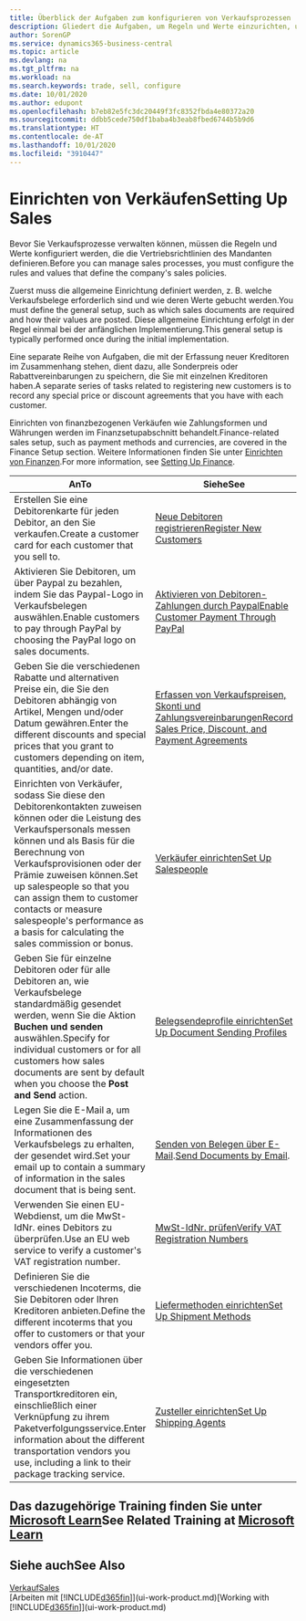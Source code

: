 ```yaml
---
title: Überblick der Aufgaben zum konfigurieren von Verkaufsprozessen | Microsoft Docs
description: Gliedert die Aufgaben, um Regeln und Werte einzurichten, um Ihre Vertriebsrichtlinien und Arbeitsgänge zu definieren.
author: SorenGP
ms.service: dynamics365-business-central
ms.topic: article
ms.devlang: na
ms.tgt_pltfrm: na
ms.workload: na
ms.search.keywords: trade, sell, configure
ms.date: 10/01/2020
ms.author: edupont
ms.openlocfilehash: b7eb82e5fc3dc20449f3fc8352fbda4e80372a20
ms.sourcegitcommit: ddbb5cede750df1baba4b3eab8fbed6744b5b9d6
ms.translationtype: HT
ms.contentlocale: de-AT
ms.lasthandoff: 10/01/2020
ms.locfileid: "3910447"
---
```

# <a name="setting-up-sales"></a><span data-ttu-id="349c8-103">Einrichten von Verkäufen</span><span class="sxs-lookup"><span data-stu-id="349c8-103">Setting Up Sales</span></span>
<span data-ttu-id="349c8-104">Bevor Sie Verkaufsprozesse verwalten können, müssen die Regeln und Werte konfiguriert werden, die die Vertriebsrichtlinien des Mandanten definieren.</span><span class="sxs-lookup"><span data-stu-id="349c8-104">Before you can manage sales processes, you must configure the rules and values that define the company's sales policies.</span></span>

<span data-ttu-id="349c8-105">Zuerst muss die allgemeine Einrichtung definiert werden, z. B. welche Verkaufsbelege erforderlich sind und wie deren Werte gebucht werden.</span><span class="sxs-lookup"><span data-stu-id="349c8-105">You must define the general setup, such as which sales documents are required and how their values are posted.</span></span> <span data-ttu-id="349c8-106">Diese allgemeine Einrichtung erfolgt in der Regel einmal bei der anfänglichen Implementierung.</span><span class="sxs-lookup"><span data-stu-id="349c8-106">This general setup is typically performed once during the initial implementation.</span></span>

<span data-ttu-id="349c8-107">Eine separate Reihe von Aufgaben, die mit der Erfassung neuer Kreditoren im Zusammenhang stehen, dient dazu, alle Sonderpreis oder Rabattvereinbarungen zu speichern, die Sie mit einzelnen Kreditoren haben.</span><span class="sxs-lookup"><span data-stu-id="349c8-107">A separate series of tasks related to registering new customers is to record any special price or discount agreements that you have with each customer.</span></span>

<span data-ttu-id="349c8-108">Einrichten von finanzbezogenen Verkäufen wie Zahlungsformen und Währungen werden im Finanzsetupabschnitt behandelt.</span><span class="sxs-lookup"><span data-stu-id="349c8-108">Finance-related sales setup, such as payment methods and currencies, are covered in the Finance Setup section.</span></span> <span data-ttu-id="349c8-109">Weitere Informationen finden Sie unter [Einrichten von Finanzen](finance-setup-finance.md).</span><span class="sxs-lookup"><span data-stu-id="349c8-109">For more information, see [Setting Up Finance](finance-setup-finance.md).</span></span>

| <span data-ttu-id="349c8-110">An</span><span class="sxs-lookup"><span data-stu-id="349c8-110">To</span></span> | <span data-ttu-id="349c8-111">Siehe</span><span class="sxs-lookup"><span data-stu-id="349c8-111">See</span></span> |
| --- | --- |
| <span data-ttu-id="349c8-112">Erstellen Sie eine Debitorenkarte für jeden Debitor, an den Sie verkaufen.</span><span class="sxs-lookup"><span data-stu-id="349c8-112">Create a customer card for each customer that you sell to.</span></span> |[<span data-ttu-id="349c8-113">Neue Debitoren registrieren</span><span class="sxs-lookup"><span data-stu-id="349c8-113">Register New Customers</span></span>](sales-how-register-new-customers.md) |
| <span data-ttu-id="349c8-114">Aktivieren Sie Debitoren, um über Paypal zu bezahlen, indem Sie das Paypal-Logo in Verkaufsbelegen auswählen.</span><span class="sxs-lookup"><span data-stu-id="349c8-114">Enable customers to pay through PayPal by choosing the PayPal logo on sales documents.</span></span> |[<span data-ttu-id="349c8-115">Aktivieren von Debitoren-Zahlungen durch Paypal</span><span class="sxs-lookup"><span data-stu-id="349c8-115">Enable Customer Payment Through PayPal</span></span>](sales-how-enable-payment-service-extensions.md) |
| <span data-ttu-id="349c8-116">Geben Sie die verschiedenen Rabatte und alternativen Preise ein, die Sie den Debitoren abhängig von Artikel, Mengen und/oder Datum gewähren.</span><span class="sxs-lookup"><span data-stu-id="349c8-116">Enter the different discounts and special prices that you grant to customers depending on item, quantities, and/or date.</span></span> |[<span data-ttu-id="349c8-117">Erfassen von Verkaufspreisen, Skonti und Zahlungsvereinbarungen</span><span class="sxs-lookup"><span data-stu-id="349c8-117">Record Sales Price, Discount, and Payment Agreements</span></span>](sales-how-record-sales-price-discount-payment-agreements.md) |
| <span data-ttu-id="349c8-118">Einrichten von Verkäufer, sodass Sie diese den Debitorenkontakten zuweisen können oder die Leistung des Verkaufspersonals messen können und als Basis für die Berechnung von Verkaufsprovisionen oder der Prämie zuweisen können.</span><span class="sxs-lookup"><span data-stu-id="349c8-118">Set up salespeople so that you can assign them to customer contacts or measure salespeople's performance as a basis for calculating the sales commission or bonus.</span></span> |[<span data-ttu-id="349c8-119">Verkäufer einrichten</span><span class="sxs-lookup"><span data-stu-id="349c8-119">Set Up Salespeople</span></span>](sales-how-setup-salespeople.md) |
| <span data-ttu-id="349c8-120">Geben Sie für einzelne Debitoren oder für alle Debitoren an, wie Verkaufsbelege standardmäßig gesendet werden, wenn Sie die Aktion **Buchen und senden** auswählen.</span><span class="sxs-lookup"><span data-stu-id="349c8-120">Specify for individual customers or for all customers how sales documents are sent by default when you choose the **Post and Send** action.</span></span> |[<span data-ttu-id="349c8-121">Belegsendeprofile einrichten</span><span class="sxs-lookup"><span data-stu-id="349c8-121">Set Up Document Sending Profiles</span></span>](sales-how-setup-document-send-profiles.md) |
| <span data-ttu-id="349c8-122">Legen Sie die E-Mail a, um eine Zusammenfassung der Informationen des Verkaufsbelegs zu erhalten, der gesendet wird.</span><span class="sxs-lookup"><span data-stu-id="349c8-122">Set your email up to contain a summary of information in the sales document that is being sent.</span></span> |<span data-ttu-id="349c8-123">[Senden von Belegen über E-Mail](ui-how-send-documents-email.md).</span><span class="sxs-lookup"><span data-stu-id="349c8-123">[Send Documents by Email](ui-how-send-documents-email.md).</span></span> |
|<span data-ttu-id="349c8-124">Verwenden Sie einen EU-Webdienst, um die MwSt-IdNr. eines Debitors zu überprüfen.</span><span class="sxs-lookup"><span data-stu-id="349c8-124">Use an EU web service to verify a customer's VAT registration number.</span></span>|[<span data-ttu-id="349c8-125">MwSt-IdNr. prüfen</span><span class="sxs-lookup"><span data-stu-id="349c8-125">Verify VAT Registration Numbers</span></span>](finance-setup-vat.md)|
|<span data-ttu-id="349c8-126">Definieren Sie die verschiedenen Incoterms, die Sie Debitoren oder Ihren Kreditoren anbieten.</span><span class="sxs-lookup"><span data-stu-id="349c8-126">Define the different incoterms that you offer to customers or that your vendors offer you.</span></span>|[<span data-ttu-id="349c8-127">Liefermethoden einrichten</span><span class="sxs-lookup"><span data-stu-id="349c8-127">Set Up Shipment Methods</span></span>](sales-how-set-up-shipment-methods.md)|
|<span data-ttu-id="349c8-128">Geben Sie Informationen über die verschiedenen eingesetzten Transportkreditoren ein, einschließlich einer Verknüpfung zu ihrem Paketverfolgungsservice.</span><span class="sxs-lookup"><span data-stu-id="349c8-128">Enter information about the different transportation vendors you use, including a link to their package tracking service.</span></span>|[<span data-ttu-id="349c8-129">Zusteller einrichten</span><span class="sxs-lookup"><span data-stu-id="349c8-129">Set Up Shipping Agents</span></span>](sales-how-to-set-up-shipping-agents.md)|

## <a name="see-related-training-at-microsoft-learn"></a><span data-ttu-id="349c8-130">Das dazugehörige Training finden Sie unter [Microsoft Learn](/learn/paths/trade-get-started-dynamics-365-business-central/)</span><span class="sxs-lookup"><span data-stu-id="349c8-130">See Related Training at [Microsoft Learn](/learn/paths/trade-get-started-dynamics-365-business-central/)</span></span>

## <a name="see-also"></a><span data-ttu-id="349c8-131">Siehe auch</span><span class="sxs-lookup"><span data-stu-id="349c8-131">See Also</span></span>
[<span data-ttu-id="349c8-132">Verkauf</span><span class="sxs-lookup"><span data-stu-id="349c8-132">Sales</span></span>](sales-manage-sales.md)  
<span data-ttu-id="349c8-133">[Arbeiten mit [!INCLUDE[d365fin](includes/d365fin_md.md)]](ui-work-product.md)</span><span class="sxs-lookup"><span data-stu-id="349c8-133">[Working with [!INCLUDE[d365fin](includes/d365fin_md.md)]](ui-work-product.md)</span></span>
